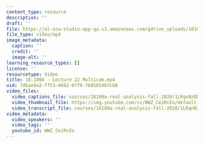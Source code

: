```yaml
---
content_type: resource
description: ''
draft: ''
file: https://ol-ocw-studio-app-qa.s3.amazonaws.com/gdrive_uploads/18100a-real-analysis-fall-2020/1LKqnNzODrg8PPyw-_iPcf93AM86Lj2GE/18100a-lecture-22-multicam.mp4
file_type: video/mp4
image_metadata:
  caption: ''
  credit: ''
  image-alt: ''
learning_resource_types: []
license: ''
resourcetype: Video
title: 18.100A - Lecture 22 Multicam.mp4
uid: 7dbae9a2-ff53-4692-8ff6-7b8565467cb8
video_files:
  video_captions_file: courses/18100a-real-analysis-fall-2020/1LKqnNzODrg8PPyw-_iPcf93AM86Lj2GE_transcript_webvtt
  video_thumbnail_file: https://img.youtube.com/vi/WWZ_CeiRnIo/default.jpg
  video_transcript_file: courses/18100a-real-analysis-fall-2020/1LKqnNzODrg8PPyw-_iPcf93AM86Lj2GE_transcript.pdf
video_metadata:
  video_speakers: ''
  video_tags: ''
  youtube_id: WWZ_CeiRnIo
---
```


